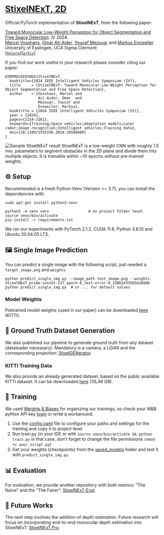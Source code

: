 # [StixelNExT, 2D](https://ieeexplore.ieee.org/document/10588680)

Official PyTorch implementation of **StixelNExT**, from the following paper:

[Toward Monocular Low-Weight Perception for Object Segmentation and Free Space Detection](https://ieeexplore.ieee.org/Xplore/home.jsp). IV 2024.\
[Marcel Vosshans](https://scholar.google.de/citations?user=_dbcdr4AAAAJ&hl=en), [Omar Ait-Aider](https://scholar.google.fr/citations?user=NIdLQnUAAAAJ&hl=en), [Youcef Mezouar](https://youcef-mezouar.wixsite.com/ymezouar) and [Markus Enzweiler](https://markus-enzweiler.de/)\
University of Esslingen, UCA Sigma Clermont\
[[`Xplore`](https://ieeexplore.ieee.org/document/10588680)][[`arXiv`](https://arxiv.org/abs/2407.08277)]

If you find our work useful in your research please consider citing our paper:
```
@INPROCEEDINGS{StixelNExT,
  booktitle={2024 IEEE Intelligent Vehicles Symposium (IV)}, 
  title     = {StixelNExT: Toward Monocular Low-Weight Perception for Object Segmentation and Free Space Detection},
  author    = {Vosshans, Marcel and
               Ait-Aider, Omar  and
               Mezouar, Youcef and
               Enzweiler, Markus},
  booktitle = {2024 IEEE Intelligent Vehicles Symposium (IV)},
  year = {2024},
  pages={2154-2161},
  keywords={Training;Space vehicles;Adaptation models;Laser radar;Image recognition;Intelligent vehicles;Training data},
  doi={10.1109/IV55156.2024.10588680}
}
```
![Sample StixelNExT result](/docs/StixelNExT_result.png)
StixelNExT is a low-weight CNN with roughly 1.5 mio. parameters to segment obstacles in the 2D plane and divide them into 
multiple objects. It is trainable within ~10 epochs without pre-trained weights.


## ⚙️ Setup

Recommended is a fresh Python Venv (Version >= 3.7), you can install the dependencies with:
```shell
sudo apt-get install python3-venv 

python3 -m venv venv                  # on project folder level
source venv/bin/activate
pip install -r requirements.txt
```
We ran our experiments with PyTorch 2.1.2, CUDA 11.8, Python 3.8.10 and Ubuntu 20.04.05 LTS.

## 🖼️  Single Image Prediction
You can predict a single image with the following script, just needed a `target_image.png` and `weights`.

```shell
python predict_single_img.py --image_path test_image.png --weights StixelNExT_prime-sunset-157_epoch-8_test-error-0.23861433565616608
python predict_single_img.py  # or ... for default values
```

### Model Weights
Pretrained model weights (used in our paper) can be downloaded [here](https://drive.google.com/drive/folders/10uJ1LoY5YPeOOy6SiBAFpy-Ph8mw2gJH?usp=sharing) (KITTI).


## 💾 Ground Truth Dataset Generation
We also published our pipeline to generate ground truth from any dataset (dataloader necessary). Mandatory is a camera,
a LiDAR and the corresponding projection:
[StixelGENerator](https://github.com/MarcelVSHNS/StixelGENerator).

### KITTI Training Data
We also provide an already generated dataset, based on the public available KITTI dataset. It can be downloaded
[here](https://drive.google.com/drive/folders/1ft99z9F4053zDzyIDn2DZ_8qh5if-QvW?usp=sharing) (35,48 GB).

## 🏃 Training
We used [Weights & Biases](https://wandb.ai/site) for organizing our trainings, so check your W&B python
API key [login](https://docs.wandb.ai/quickstart#2-log-in-to-wb) or write a workaround.
1. Use the [config.yaml](./docs/config.yaml) file to configure your paths and settings for the training and copy it to project level
2. Run train.py (in your IDE or with `source venv/bin/activate && python train.py` in that case, don't forget to change the file permissions `chmod +x your_script.py`) 
3. Get your weights (checkpoints) from the [saved_models](./saved_models) folder and test it with `predict_single_img.py`

## 📊 Evaluation
For evaluation, we provide another repository with both metrics: "The Naive" and the "The Fairer".
[StixelNExT-Eval](https://github.com/MarcelVSHNS/StixelNExT-Eval).

## 🔮 Future Works
The next step involves the addition of depth estimation. Future research will focus on incorporating end-to-end 
monocular depth estimation into StixelNExT:
[StixelNExT Pro](https://github.com/MarcelVSHNS/StixelNExT_Pro).
